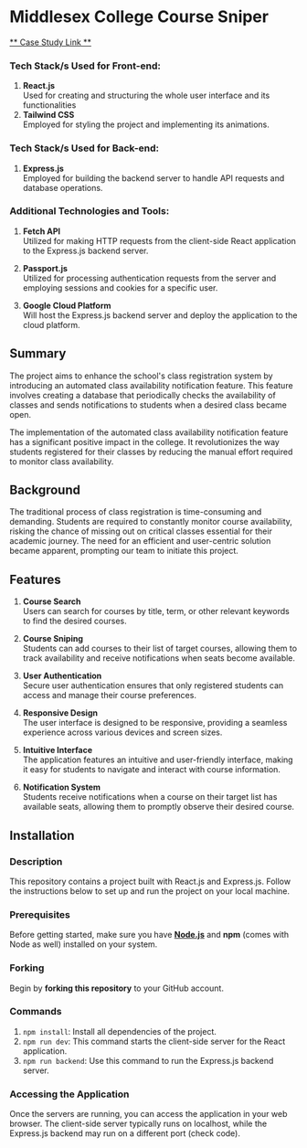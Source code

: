 # Middlesex College Course Sniper
[** Case Study Link **](https://kemargraham267.wixsite.com/kemar/sniper)

### Tech Stack/s Used for Front-end:
1. **React.js**\
Used for creating and structuring the whole user interface and its functionalities
2. **Tailwind CSS**\
Employed for styling the project and implementing its animations.

### Tech Stack/s Used for Back-end:
1. **Express.js**\
Employed for building the backend server to handle API requests and database operations.

### Additional Technologies and Tools:

1. **Fetch API**\
Utilized for making HTTP requests from the client-side React application to the Express.js backend server.

2. **Passport.js**\
Utilized for processing authentication requests from the server and employing sessions and cookies for a specific user.

3. **Google Cloud Platform** \
Will host the Express.js backend server and deploy the application to the cloud platform.

## Summary
The project aims to enhance the school's class registration system by introducing an automated class availability notification feature. This feature involves creating a database that periodically checks the availability of classes and sends notifications to students when a desired class became open.

The implementation of the automated class availability notification feature has a significant positive impact in the college. It revolutionizes the way students registered for their classes by reducing the manual effort required to monitor class availability.

## Background
The traditional process of class registration is time-consuming and demanding. Students are required to constantly monitor course availability, risking the chance of missing out on critical classes essential for their academic journey. The need for an efficient and user-centric solution became apparent, prompting our team to initiate this project.

## Features
1. **Course Search**\
Users can search for courses by title, term, or other relevant keywords to find the desired courses.

2. **Course Sniping**\
Students can add courses to their list of target courses, allowing them to track availability and receive notifications when seats become available.

3. **User Authentication**\
Secure user authentication ensures that only registered students can access and manage their course preferences.

4. **Responsive Design**\
The user interface is designed to be responsive, providing a seamless experience across various devices and screen sizes.

5. **Intuitive Interface**\
The application features an intuitive and user-friendly interface, making it easy for students to navigate and interact with course information.

6.  **Notification System**\
Students receive notifications when a course on their target list has available seats, allowing them to promptly observe their desired course.

## Installation

### Description
This repository contains a project built with React.js and Express.js. Follow the instructions below to set up and run the project on your local machine.

### Prerequisites
Before getting started, make sure you have [**Node.js**](https://nodejs.org/en) and **npm** (comes with Node as well) installed on your system.

### Forking
Begin by **forking this repository** to your GitHub account.

### Commands
1. `npm install`: Install all dependencies of the project.
2. `npm run dev`: This command starts the client-side server for the React application.
3. `npm run backend`: Use this command to run the Express.js backend server.

### Accessing the Application
Once the servers are running, you can access the application in your web browser. The client-side server typically runs on localhost, while the Express.js backend may run on a different port (check code).

